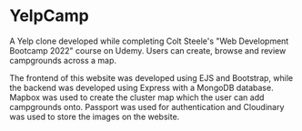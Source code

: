 # YelpCamp

A Yelp clone developed while completing Colt Steele's "Web Development Bootcamp 2022" course on Udemy. Users can create, browse and review campgrounds across a map.

The frontend of this website was developed using EJS and Bootstrap, while the backend was developed using Express with a MongoDB database. Mapbox was used to create the
cluster map which the user can add campgrounds onto. Passport was used for authentication and Cloudinary was used to store the images on the website.
